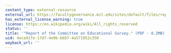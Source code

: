 ```yaml
---
content_type: external-resource
external_url: https://facultygovernance.mit.edu/sites/default/files/reports/1949-12_Report_of_the_Committee_on_Educational_Survey.pdf
has_external_license_warning: true
license: https://en.wikipedia.org/wiki/All_rights_reserved
status: ''
title: '"Report of the Committee on Educational Survey." (PDF - 8.2MB)'
uid: 4eca91fe-17d7-4e9b-b6b7-4a571852c350
wayback_url: ''
---
```

